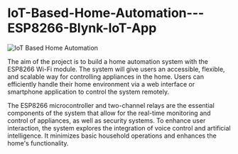 # IoT-Based-Home-Automation---ESP8266-Blynk-IoT-App

![IoT Based Home Automation](https://github.com/user-attachments/assets/8f390e38-28ae-4ddf-8f2a-6c42b4d7fea1)

The aim of the project is to build a home automation system with the ESP8266 Wi-Fi module. The system will give users an accessible, flexible, and scalable way for controlling appliances in the home. Users can efficiently handle their home environment via a web interface or smartphone application to control the system remotely.

The ESP8266 microcontroller and two-channel relays are the essential components of the system that allow for the real-time monitoring and control of appliances, as well as security systems. To enhance user interaction, the system explores the integration of voice control and artificial intelligence. It minimizes basic household operations and enhances the home's functionality.
